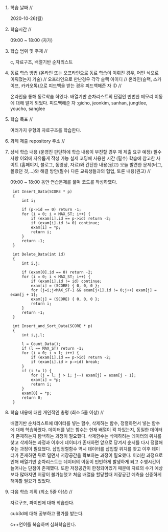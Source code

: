 1. 학습 날짜 // 

    2020-10-26(월)
 
2. 학습시간 // 

    09:00 ~ 18:00 (자가)
    
3. 학습 범위 및 주제 // 
    
    c, 자료구조, 배열기반 순차리스트

4. 동료 학습 방법 (온라인 또는 오프라인으로 동료 학습이 이뤄진 경우, 어떤 식으로 이뤄졌는지 기술) // 오프라인으로 만난경우 각각 슬랙 아이디 // 온라인(슬랙, 스카이프, 카카오톡)으로 피드백을 받는 경우 피드백해준 자 ID // 

    온라인을 통해 동료학습 하였다. 배열기반 순차리스트의 단점인 빈번한 메모리 이동에 대해 알게 되었다. 피드백해준 자 :gicho, jeonkim, sanhan, jungtlee, youcho, sanglee

5. 학습 목표 //

    여러가지 유형의 자료구조를 학습한다.
    
6. 과제 제출 repository 주소 // 
    
    
    
7. 상세 학습 내용 (운영진 판단하에 학습 내용이 부진할 경우 재 제출 요구 예정) 필수사항 이외에 자유롭게 작성 가능 실제 코딩에 사용한 시간 (필수) 학습에 참고한 사이트 (홈페이지, 블로그, 동영상, 자료)와 간단한 내용(권고) 오늘 발견한 문제(버그, 몰랐던 것,...)와 해결 방안(필수) 다른 교육생들과의 협업, 토론 내용(권고) //
    
    09:00 ~ 18:00 동안 연습문제를 풀며 코드를 작성하였다.
    
        int Insert_Data(SCORE * p)
        {
            int i;
        
            if (p->id == 0) return -1;
            for (i = 0; i < MAX_ST; i++) {
                if (exam[i].id == p->id) return -2;
                if (exam[i].id != 0) continue;
                exam[i] = *p;
                return i;
            }
            return -1; 
        }
        
        int Delete_Data(int id)
        {
            int i,j;
            
            if (exam[0].id == 0) return -2;
            for (i = 0; i < MAX_ST; i++) {
                if (exam[i].id != id) continue;
                exam[i] = (SCORE) { 0, 0, 0 };
                for (j=i;j<MAX_ST-1 && exam[j+1].id != 0;j++) exam[j] = exam[j + 1];
                exam[j] = (SCORE) { 0, 0, 0 };
                return i;
            }
            return -1;
        }
        
        int Insert_and_Sort_Data(SCORE * p)
        {
            int i,j,l;
        
            l = Count_Data();
            if (l == MAX_ST) return -1;
            for (i = 0; i < l; i++) {
                if (exam[i].id == p->id) return -2;
                if (exam[i].id > p->id) break;
            }
            if (i != l) {
                for (j = l; j > i; j--) exam[j] = exam[j - 1];
                exam[i] = *p;
                return i;
            }
            exam[0] = *p;
            return 0;
        }
    
8. 학습 내용에 대한 개인적인 총평 (최소 5줄 이상) //
    
    배열기반 순차리스트에 데이터를 넣는 함수, 삭제하는 함수, 정렬하면서 넣는 함수에 대해 학습하였다. 데이터를 넣는 함수는 현재 배열이 꽉 차있는지, 동일한 데이터가 존재하는지 탐색하는 과정이 필요했다. 삭제함수는 삭제하려는 데이터의 위치를 찾고 삭제하는 과정과 이후에 데이터가 존재하면 앞으로 당겨서 순서를 다시 정렬해주는 과정이 필요했다. 삽입정렬함수 역시 데이터를 삽입할 위치를 찾고 이후 데이터가 존재하면 뒤로 밀면서 저장공간을 확보하는 과정이 필요했다. 이러한 과정으로 인해 배열기반 순차리스트는 데이터의 이동이 빈번하게 발생하게 되고 수행시간이 늘어나는 단점이 존재했다. 또한 저장공간이 한정되어있기 때문에 자료의 수가 예상보다 많아지면 저장이 불가능했고 처음 배열을 할당할때 저장공간 예측을 신중하게 해야할 필요가 있었다.
   
9. 다음 학습 계획 (최소 5줄 이상) // 
    
    자료구조, 파이썬에 대해 학습한다.
    
    cub3d에 대해 공부하고 평가를 받는다.
    
    c++언어를 복습하며 심화학습한다.